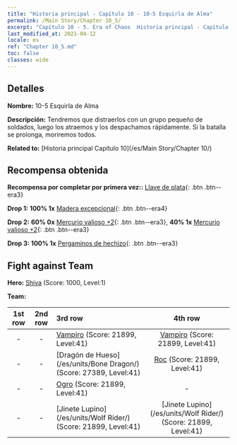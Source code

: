 ```yaml
---
title: "Historia principal - Capítulo 10 - 10-5 Esquirla de Alma"
permalink: /Main Story/Chapter 10_5/
excerpt: "Capítulo 10 - 5. Era of Chaos  Historia principal - Capítulo 10_5. 10-5 Esquirla de Alma"
last_modified_at: 2021-04-12
locale: es
ref: "Chapter 10_5.md"
toc: false
classes: wide
---
```


## Detalles

 **Nombre:** 10-5 Esquirla de Alma

 **Descripción:** Tendremos que distraerlos con un grupo pequeño de soldados, luego los atraemos y los despachamos rápidamente. Si la batalla se prolonga, moriremos todos.

 **Related to:** [Historia principal Capítulo 10](/es/Main Story/Chapter 10/)

## Recompensa obtenida

 **Recompensa por completar por primera vez::** [Llave de plata](/es/Items/con_693/){: .btn .btn--era3}

 **Drop 1:** **100% 1x** [Madera excepcional](/es/Items/mat_34/){: .btn .btn--era4}

 **Drop 2:** **60% 0x** [Mercurio valioso +2](/es/Items/mat_28/){: .btn .btn--era3}, **40% 1x** [Mercurio valioso +2](/es/Items/mat_28/){: .btn .btn--era3}

 **Drop 3:** **100% 1x** [Pergaminos de hechizo](/es/Items/con_694/){: .btn .btn--era3}


## Fight against Team
 **Hero:** [Shiva](/es/heroes/Shiva/) (Score: 1000, Level:1)

 **Team:**


  | 1st row | 2nd row | 3rd row | 4th row |
  |:----:|:----:|:----|:----:|
  | - | - | [Vampiro](/es/units/Vampire/) (Score: 21899, Level:41)  | [Vampiro](/es/units/Vampire/) (Score: 21899, Level:41)  |
  | - | - | [Dragón de Hueso](/es/units/Bone Dragon/) (Score: 27389, Level:41)  | [Roc](/es/units/Roc/) (Score: 21899, Level:41)  |
  | - | - | [Ogro](/es/units/Ogre/) (Score: 21899, Level:41)  | - |
  | - | - | [Jinete Lupino](/es/units/Wolf Rider/) (Score: 21899, Level:41)  | [Jinete Lupino](/es/units/Wolf Rider/) (Score: 21899, Level:41)  |


